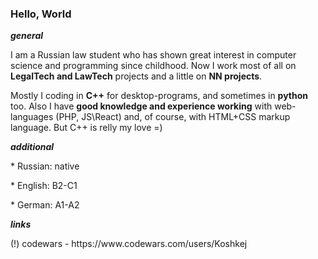 ### Hello, World

<b><i> general </i></b>

<p>I am a Russian law student who has shown great interest in computer science and programming since childhood. Now I work most of all on <b>LegalTech and LawTech</b> projects and a little on <b>NN projects</b>.</p>

<p>Mostly I coding in <b>C++</b> for desktop-programs, and sometimes in <b>python</b> too. Also I have <b>good knowledge and experience working</b> with web-languages (PHP, JS\React) and, of course, with HTML+CSS markup language. But C++ is relly my love =)</p>

<b><i> additional </i></b>

<p> * Russian: native</p>
<p> * English: B2-C1</p>
<p> * German: A1-A2</p>

<b><i> links </i></b>

<p>(!) codewars - https://www.codewars.com/users/Koshkej</p>
